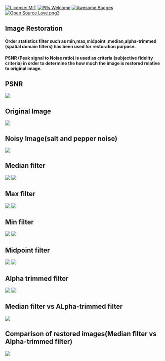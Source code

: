 [![License: MIT](https://img.shields.io/badge/License-MIT-yellow.svg)](https://opensource.org/licenses/MIT)
[![PRs Welcome](https://img.shields.io/badge/PRs-welcome-brightgreen.svg?style=flat-square)](http://makeapullrequest.com)
[![Awesome Badges](https://img.shields.io/badge/badges-awesome-green.svg)](https://github.com/AbhishekSalian/badges)
[![Open Source Love png3](https://badges.frapsoft.com/os/v3/open-source.png?v=103)](https://github.com/ellerbrock/open-source-badges/)

<h2>Image Restoration</h2>
<h4>Order statistics filter such as min,max,midpoint ,median,alpha-trimmed (spatial domain filters) has been used for restoration purpose.</h4>
<h4>PSNR (Peak signal to Noise ratio) is used as criteria (subjective fidelity criteria) in order to determine the how much the image is restored relative to original image.</h4>
<h2> PSNR</h2>
<img src="image restoration images/result.jpg">
<h2> Original Image</h2>
<img src="image restoration images/original image.jpg">
<h2> Noisy Image(salt and pepper noise)</h2>
<img src="image restoration images/Noisy image.jpg">
<h2>Median filter</h2>
<img src="filter equation/median filter eqn.JPG">
<img src="image restoration images/median filter.jpg">
<h2>Max filter</h2>
<img src="filter equation/max filter eqn.JPG">
<img src="image restoration images/max filter.jpg">
<h2>Min filter</h2>
<img src="filter equation/min filter eqn.JPG">
<img src="image restoration images/min filter.jpg">
<h2>Midpoint filter</h2>
<img src="filter equation/midpoint filter eqn.JPG">
<img src="image restoration images/midpoint filter.jpg">
<h2>Alpha trimmed filter</h2>
<img src="filter equation/alpha-trimmed filter eqn.JPG">
<img src="image restoration images/alpha trimmed filter.jpg">
<h2>Median filter vs ALpha-trimmed filter</h2>
<img src="image restoration images/alpha trimmed result and median result with very noisy image(salt and pepper).jpg">
<h2>Comparison of restored images(Median filter vs Alpha-trimmed filter) </h2>
<img src="image restoration images/iteration result.jpg">

